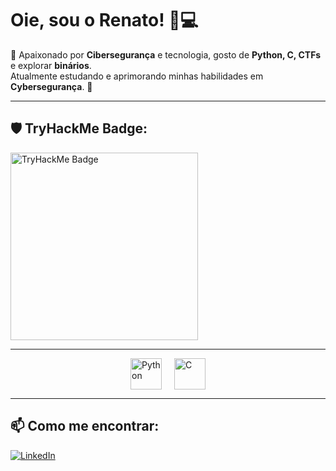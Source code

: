 # Oie, sou o Renato! 👋💻  
💛 Apaixonado por **Cibersegurança** e tecnologia, gosto de **Python, C, CTFs** e explorar **binários**.  
Atualmente estudando e aprimorando minhas habilidades em **Cybersegurança**. 🚀  

---

## 🛡️ TryHackMe Badge:
<a href="https://tryhackme.com/p/rendapercaptcha">
  <img src="https://tryhackme-badges.s3.amazonaws.com/rendapercaptcha.png" alt="TryHackMe Badge" width="300">
</a>

---

<div style="display: flex; justify-content: center; gap: 20px;">
  <img src="https://upload.wikimedia.org/wikipedia/commons/c/c3/Python-logo-notext.svg" alt="Python" width="50" />
  <img src="https://upload.wikimedia.org/wikipedia/commons/1/19/C_Logo.png" alt="C" width="50" />
</div>

---

## 📫 Como me encontrar:
[![LinkedIn](https://img.shields.io/badge/LinkedIn-0077B5?style=for-the-badge&logo=linkedin&logoColor=white)](https://www.linkedin.com/in/renato-sailer-a808aa300/)  

